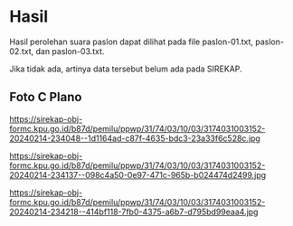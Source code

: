 # Hasil

Hasil perolehan suara paslon dapat dilihat pada file paslon-01.txt, paslon-02.txt, dan paslon-03.txt.

Jika tidak ada, artinya data tersebut belum ada pada SIREKAP.

## Foto C Plano

https://sirekap-obj-formc.kpu.go.id/b87d/pemilu/ppwp/31/74/03/10/03/3174031003152-20240214-234048--1d1164ad-c87f-4635-bdc3-23a33f6c528c.jpg

https://sirekap-obj-formc.kpu.go.id/b87d/pemilu/ppwp/31/74/03/10/03/3174031003152-20240214-234137--098c4a50-0e97-471c-965b-b024474d2499.jpg

https://sirekap-obj-formc.kpu.go.id/b87d/pemilu/ppwp/31/74/03/10/03/3174031003152-20240214-234218--414bf118-7fb0-4375-a6b7-d795bd99eaa4.jpg
